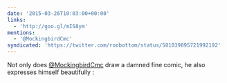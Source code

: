 ```yaml
---
date: '2015-03-26T10:03:00+00:00'
links:
  - 'http://goo.gl/mIS8ym'
mentions:
  - '@MockingbirdCmc'
syndicated: 'https://twitter.com/roobottom/status/581039895721992192'
---
```

Not only does [@MockingbirdCmc](https://twitter.com/@MockingbirdCmc) draw a damned fine comic, he also expresses himself beautifully :  
